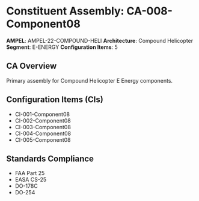 # Constituent Assembly: CA-008-Component08

**AMPEL**: AMPEL-22-COMPOUND-HELI
**Architecture**: Compound Helicopter
**Segment**: E-ENERGY
**Configuration Items**: 5

## CA Overview
Primary assembly for Compound Helicopter E Energy components.

## Configuration Items (CIs)
- CI-001-Component08
- CI-002-Component08
- CI-003-Component08
- CI-004-Component08
- CI-005-Component08

## Standards Compliance
- FAA Part 25
- EASA CS-25
- DO-178C
- DO-254
